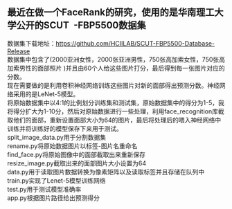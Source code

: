 ## 最近在做一个FaceRank的研究，使用的是华南理工大学公开的SCUT -FBP5500数据集
数据集下载地址：https://github.com/HCIILAB/SCUT-FBP5500-Database-Release<br>
数据集中包含了(2000亚洲女性，2000张亚洲男性，750张高加索女性，750张高加索男性的面部照片 )并且由60个人给这些图片打分，最后得到每一张图片对应的分数。<br>现在需要做的是利用卷积神经网络训练这些图片对新的面部得出预测分数。神经网络采用的是LeNet-5模型。<br>
将原始数据集中以4:1的比例划分训练集和测试集，原始数据集中的得分为1-5，我将得分扩大为1-10分，然后对原始数据进行一些处理，利用face_recognition库截取他们的面部，重新设置面部大小为64的图片，最后将处理后的喂入神经网络中训练并将训练好的模型保存下来用于测试。<br>
split_image_data.py用于分割数据集<br>
rename.py将原始数据图片以标签-图片名重命名<br>
find_face.py将原始图像中的面部截取出来重新保存<br>
resize_image.py截取出来的面部图片大小设置为64<br>
data.py用于读取图片数据转换为像素矩阵以及读取标签并且存储在队列中<br>
train.py实现了Lenet-5模型训练网络<br>
test.py用于测试模型准确率<br>
app.py根据图片路径给出预测得分

